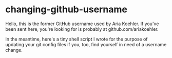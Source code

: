 # changing-github-username
Hello, this is the former GitHub username used by Aria Koehler. If you've been sent here, you're looking for is probably at github.com/ariakoehler.

In the meantime, here's a tiny shell script I wrote for the purpose of updating your git config files if you, too, find yourself in need of a username change.
